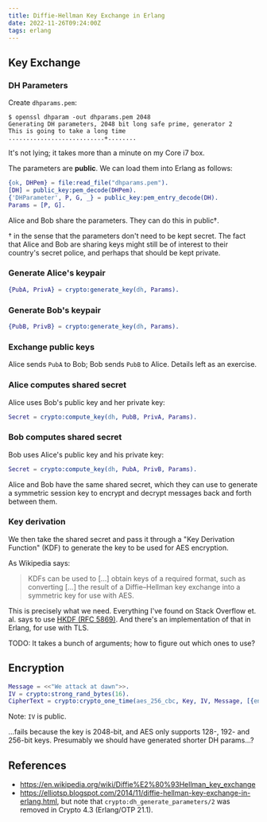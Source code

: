 ```yaml
---
title: Diffie-Hellman Key Exchange in Erlang
date: 2022-11-26T09:24:00Z
tags: erlang
---
```


## Key Exchange

### DH Parameters

Create `dhparams.pem`:

```
$ openssl dhparam -out dhparams.pem 2048
Generating DH parameters, 2048 bit long safe prime, generator 2
This is going to take a long time
...........................+........
```

It's not lying; it takes more than a minute on my Core i7 box.

The parameters are **public**. We can load them into Erlang as follows:

```erlang
{ok, DHPem} = file:read_file("dhparams.pem").
[DH] = public_key:pem_decode(DHPem).
{'DHParameter', P, G, _} = public_key:pem_entry_decode(DH).
Params = [P, G].
```

Alice and Bob share the parameters. They can do this in public&dagger;.

&dagger; in the sense that the parameters don't need to be kept secret. The fact that Alice and Bob are sharing keys
might still be of interest to their country's secret police, and perhaps that should be kept private.

### Generate Alice's keypair

```erlang
{PubA, PrivA} = crypto:generate_key(dh, Params).
```

### Generate Bob's keypair

```erlang
{PubB, PrivB} = crypto:generate_key(dh, Params).
```

### Exchange public keys

Alice sends `PubA` to Bob; Bob sends `PubB` to Alice. Details left as an exercise.

### Alice computes shared secret

Alice uses Bob's public key and her private key:

```erlang
Secret = crypto:compute_key(dh, PubB, PrivA, Params).
```

### Bob computes shared secret

Bob uses Alice's public key and his private key:

```erlang
Secret = crypto:compute_key(dh, PubA, PrivB, Params).
```

Alice and Bob have the same shared secret, which they can use to generate a symmetric session key to encrypt and decrypt
messages back and forth between them.

### Key derivation

We then take the shared secret and pass it through a "Key Derivation Function" (KDF) to generate the key to be used for AES encryption.

As Wikipedia says:

> KDFs can be used to [...] obtain keys of a required format, such as converting [...] the result of a Diffie–Hellman
> key exchange into a symmetric key for use with AES.

This is precisely what we need. Everything I've found on Stack Overflow et. al. says to use [HKDF (RFC
5869)](https://www.rfc-editor.org/rfc/rfc5869). And there's an implementation of that in Erlang, for use with TLS.

TODO: It takes a bunch of arguments; how to figure out which ones to use?

## Encryption

```erlang
Message = <<"We attack at dawn">>.
IV = crypto:strong_rand_bytes(16).
CipherText = crypto:crypto_one_time(aes_256_cbc, Key, IV, Message, [{encrypt, true}]).
```

Note: `IV` is public.

...fails because the key is 2048-bit, and AES only supports 128-, 192- and 256-bit keys. Presumably we should have generated shorter DH params...?

## References

- <https://en.wikipedia.org/wiki/Diffie%E2%80%93Hellman_key_exchange>
- <https://elliotsp.blogspot.com/2014/11/diffie-hellman-key-exchange-in-erlang.html>, but note that
  `crypto:dh_generate_parameters/2` was removed in Crypto 4.3 (Erlang/OTP 21.1).
